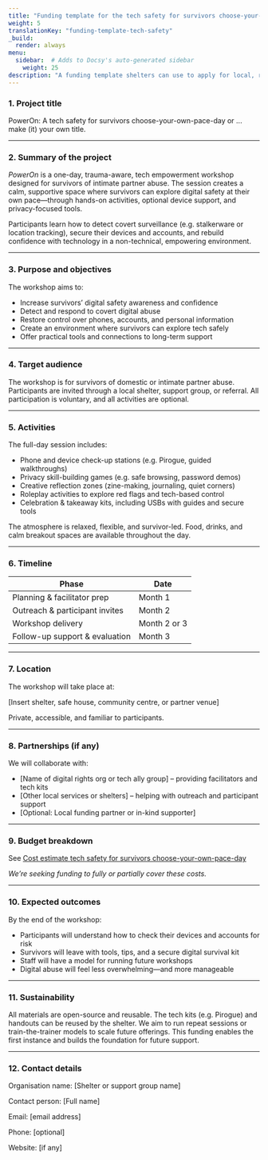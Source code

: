 ```yaml
---
title: "Funding template for the tech safety for survivors choose-your-own-pace-day"
weight: 5
translationKey: "funding-template-tech-safety"
_build:
  render: always
menu:
  sidebar:  # Adds to Docsy's auto-generated sidebar
    weight: 25
description: "A funding template shelters can use to apply for local, regional, or small foundation grants to run a tech safety for survivors choose-your-own-pace-day. It’s written to be adaptable for a variety of funding schemes—straightforward, mission-aligned, and ready to copy/paste into common grant portals or Word forms."
---
```


### 1. Project title

PowerOn: A tech safety for survivors choose-your-own-pace-day or ... make (it) your own title.

---

### 2. Summary of the project

*PowerOn* is a one-day, trauma-aware, tech empowerment workshop designed for survivors of intimate partner abuse. The session creates a calm, supportive space where survivors can explore digital safety at their own pace—through hands-on activities, optional device support, and privacy-focused tools.

Participants learn how to detect covert surveillance (e.g. stalkerware or location tracking), secure their devices and accounts, and rebuild confidence with technology in a non-technical, empowering environment.

---

### 3. Purpose and objectives

The workshop aims to:

* Increase survivors’ digital safety awareness and confidence
* Detect and respond to covert digital abuse
* Restore control over phones, accounts, and personal information
* Create an environment where survivors can explore tech safely
* Offer practical tools and connections to long-term support

---

### 4. Target audience

The workshop is for survivors of domestic or intimate partner abuse. Participants are invited through a local shelter, support group, or referral. All participation is voluntary, and all activities are optional.

---

### 5. Activities

The full-day session includes:

* Phone and device check-up stations (e.g. Pirogue, guided walkthroughs)
* Privacy skill-building games (e.g. safe browsing, password demos)
* Creative reflection zones (zine-making, journaling, quiet corners)
* Roleplay activities to explore red flags and tech-based control
* Celebration & takeaway kits, including USBs with guides and secure tools

The atmosphere is relaxed, flexible, and survivor-led. Food, drinks, and calm breakout spaces are available throughout the day.

---

### 6. Timeline

| Phase                          | Date         |
|--------------------------------|--------------|
| Planning & facilitator prep    | Month 1      |
| Outreach & participant invites | Month 2      |
| Workshop delivery              | Month 2 or 3 |
| Follow-up support & evaluation | Month 3      |

---

### 7. Location

The workshop will take place at:

\[Insert shelter, safe house, community centre, or partner venue]

Private, accessible, and familiar to participants.

---

### 8. Partnerships (if any)

We will collaborate with:

* \[Name of digital rights org or tech ally group] – providing facilitators and tech kits
* \[Other local services or shelters] – helping with outreach and participant support
* \[Optional: Local funding partner or in-kind supporter]

---

### 9. Budget breakdown

See [Cost estimate tech safety for survivors choose-your-own-pace-day](/docs/workshops/tech-safety/cost-guesstimate.md)

*We’re seeking funding to fully or partially cover these costs.*

---

### 10. Expected outcomes

By the end of the workshop:

* Participants will understand how to check their devices and accounts for risk
* Survivors will leave with tools, tips, and a secure digital survival kit
* Staff will have a model for running future workshops
* Digital abuse will feel less overwhelming—and more manageable

---

### 11. Sustainability

All materials are open-source and reusable. The tech kits (e.g. Pirogue) and handouts can be reused by the shelter. We aim to run repeat sessions or train-the-trainer models to scale future offerings. This funding enables the first instance and builds the foundation for future support.

---

### 12. Contact details

Organisation name: \[Shelter or support group name]

Contact person: \[Full name]

Email: \[email address]

Phone: \[optional]

Website: \[if any]
